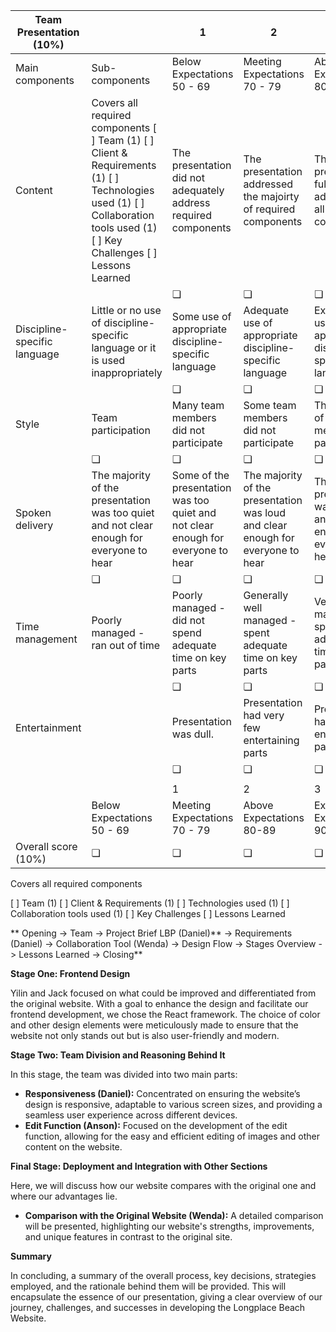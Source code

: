 | Team  Presentation (10%)      |                                                              | 1                                                            | 2                                                            | 3                                                            | 4                                                            |
| ----------------------------- | ------------------------------------------------------------ | ------------------------------------------------------------ | ------------------------------------------------------------ | ------------------------------------------------------------ | ------------------------------------------------------------ |
| Main components               | Sub-components                                               | Below Expectations     50 - 69                               | Meeting Expectations     70 - 79                             | Above Expectations     80-89                                 | Exceeds Expectations     90+                                 |
| Content                       | Covers all required  components [ ] Team (1)     [ ] Client & Requirements  (1)     [ ] Technologies used (1)     [ ]   Collaboration tools used (1)     [ ]   Key Challenges     [ ]   Lessons Learned | The presentation did not  adequately address required components | The presentation addressed the  majoirty of required components | The presentation fully addressed  all required components    | The presentation fully addressed  all required components and went beyond them |
|                               |                                                              | ❏                                                            | ❏                                                            | ❏                                                            |                                                              |
| Discipline-specific  language | Little or no use  of discipline-specific language or it is used inappropriately | Some use of  appropriate discipline-specific language        | Adequate use of  appropriate discipline-specific language    | Extensive use of  appropriate discipline-specific language   |                                                              |
|                               |                                                              | ❏                                                            | ❏                                                            | ❏                                                            | ❏                                                            |
| Style                         | Team participation                                           | Many team  members did not participate                       | Some team  members did not participate                       | The majority of  team members particpated                    | All team members  participated                               |
|                               | ❏                                                            | ❏                                                            | ❏                                                            | ❏                                                            |                                                              |
| Spoken  delivery              | The majority of  the presentation was too quiet and not clear enough for everyone to hear | Some of the  presentation was too quiet and not clear enough for everyone to hear | The majority of  the presentation was loud and clear enough for everyone to hear | The whole  presentation was loud and clear enough  for everyone to hear |                                                              |
|                               | ❏                                                            | ❏                                                            | ❏                                                            | ❏                                                            |                                                              |
| Time  management              | Poorly managed -  ran out of time                            | Poorly managed -  did not spend adequate time on key parts   | Generally well  managed - spent adequate time on key parts   | Very well  managed - spent adequate time on key parts        |                                                              |
|                               |                                                              | ❏                                                            | ❏                                                            | ❏                                                            | ❏                                                            |
| Entertainment                 |                                                              | Presentation was  dull.                                      | Presentation had  very few entertaining parts                | Presentation had  several entertaining parts                 | Presentation was  entertaining throughout                    |
|                               |                                                              | ❏                                                            | ❏                                                            | ❏                                                            | ❏                                                            |
|                               |                                                              |                                                              |                                                              |                                                              |                                                              |
|                               |                                                              | 1                                                            | 2                                                            | 3                                                            | 4                                                            |
|                               | Below Expectations     50 - 69                               | Meeting Expectations     70 - 79                             | Above Expectations     80-89                                 | Exceeds Expectations     90+                                 |                                                              |
| Overall score (10%)           | ❏                                                            | ❏                                                            | ❏                                                            | ❏                                                            |                                                              |

Covers all required components  

[  ] Team (1)
[  ] Client & Requirements (1)
[  ]  Technologies used (1)
[  ]  Collaboration tools used (1)
[  ]  Key Challenges
[  ]  Lessons Learned

**
Opening -> Team -> Project Brief LBP (Daniel)** -> Requirements (Daniel) -> Collaboration Tool (Wenda) -> Design Flow -> Stages Overview -> Lessons Learned -> Closing**

**Stage One: Frontend Design**

Yilin and Jack focused on what could be improved and differentiated from the original website. With a goal to enhance the design and facilitate our frontend development, we chose the React framework. The choice of color and other design elements were meticulously made to ensure that the website not only stands out but is also user-friendly and modern.

**Stage Two: Team Division and Reasoning Behind It**

In this stage, the team was divided into two main parts:

- **Responsiveness (Daniel):** Concentrated on ensuring the website’s design is responsive, adaptable to various screen sizes, and providing a seamless user experience across different devices.
- **Edit Function (Anson):** Focused on the development of the edit function, allowing for the easy and efficient editing of images and other content on the website.

**Final Stage: Deployment and Integration with Other Sections**

Here, we will discuss how our website compares with the original one and where our advantages lie.

- **Comparison with the Original Website (Wenda):** A detailed comparison will be presented, highlighting our website's strengths, improvements, and unique features in contrast to the original site.

**Summary**

In concluding, a summary of the overall process, key decisions, strategies employed, and the rationale behind them will be provided. This will encapsulate the essence of our presentation, giving a clear overview of our journey, challenges, and successes in developing the Longplace Beach Website.

























